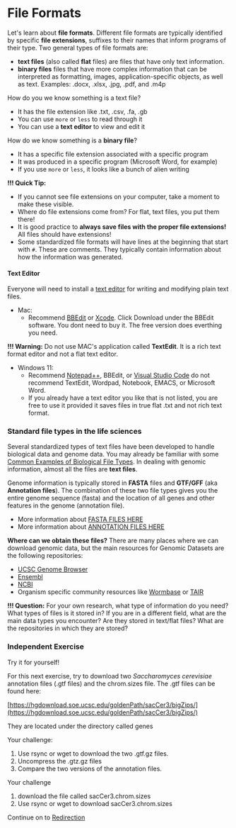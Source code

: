 # File Formats

Let's learn about **file formats**. Different file formats are typically identified by specific **file extensions**, suffixes to their names that inform programs of their type. Two general types of file formats are:

- **text files** (also called **flat** files) are files that have only text information.
- **binary files** files that have more complex information that can be interpreted as formatting, images, application-specific objects, as well as text. Examples: .docx, .xlsx, .jpg, .pdf, and .m4p

How do you we know something is a text file?

- It has the file extension like .txt, .csv, .fa, .gb
- You can use `more` or `less` to read through it
- You can use a **text editor** to view and edit it

How do we know something is a **binary file**?

- It has a specific file extension associated with a specific program
- It was produced in a specific program (Microsoft Word, for example)
- If you use `more` or `less`, it looks like a bunch of alien writing

**!!! Quick Tip:**

- If you cannot see file extensions on your computer, take a moment to make these visible.
- Where do file extensions come from? For flat, text files, you put them there!
- It is good practice to **always save files with the proper file extensions!** All files should have extensions!
- Some standardized file formats will have lines at the beginning that start with `#`. These are comments. They typically contain information about how the information was generated.

#### Text Editor 

Everyone will need to install a [text editor](https://en.wikipedia.org/wiki/Text_editor) for writing and modifying plain text files.

- Mac:
  - Recommend [BBEdit](https://www.barebones.com/products/) or [Xcode](https://xcodereleases.com/). Click Download under the BBEdit software. You dont need to buy it. The free version does everthing you need.

**!!! Warning:** Do not use MAC's application called **TextEdit**. It is a rich text format editor and not a flat text editor.

- Windows 11:
  - Recommend [Notepad++](https://notepad-plus-plus.org/), BBEdit, or [Visual Studio Code](https://code.visualstudio.com/download) do not recommend TextEdit, Wordpad, Notebook, EMACS, or Microsoft Word.
  - If you already have a text editor you like that is not listed, you are free to use it provided it saves files in true flat .txt and not rich text format.

### Standard file types in the life sciences

Several standardized types of text files have been developed to handle biological data and genome data. You may already be familiar with some [Common Examples of Biological File Types](https://en.wikipedia.org/wiki/List_of_file_formats#Biology). In dealing with genomic information, almost all the files are **text files**.

Genome information is typically stored in **FASTA** files and **GTF/GFF** (aka **Annotation files**). The combination of these two file types gives you the entire genome sequence (fasta) and the location of all genes and other features in the genome (annotation file).

- More information about [FASTA FILES HERE]()
- More information about [ANNOTATION FILES HERE]()

**Where can we obtain these files?** There are many places where we can download genomic data, but the main resources for Genomic Datasets are the following repositories:

- [UCSC Genome Browser](https://genome.ucsc.edu/index.html)
- [Ensembl](https://www.ensembl.org/index.html)
- [NCBI](https://www.ncbi.nlm.nih.gov/guide/howto/dwn-genome/)
- Organism specific community resources like [Wormbase](https://www.wormbase.org/#012-34-5) or [TAIR](https://www.arabidopsis.org/)

**!!! Question:** For your own research, what type of information do you need? What types of files is it stored in? If you are in a different field, what are the main data types you encounter? Are they stored in text/flat files? What are the repositories in which they are stored?

### Independent Exercise 

Try it for yourself!

For this next exercise, try to download two *Saccharomyces cerevisiae* annotation files (.gtf files) and the chrom.sizes file. The .gtf files can be found here:

[https://hgdownload.soe.ucsc.edu/goldenPath/sacCer3/bigZips/](https://hgdownload.soe.ucsc.edu/goldenPath/sacCer3/bigZips/)

They are located under the directory called genes

Your challenge:
1. Use rsync or wget to download the two .gtf.gz files.
2. Uncompress the .gtz.gz files
3. Compare the two versions of the annotation files.

Your challenge
1. download the file called sacCer3.chrom.sizes
2. Use rsync or wget to download sacCer3.chrom.sizes

Continue on to [Redirection](2-5_Redirection.md)
